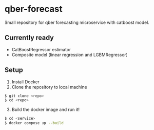 # qber-forecast
Small repository for qber forecasting microservice with catboost model.

## Currently ready
* CatBoostRegressor estimator
* Composite model (linear regression and LGBMRegressor)

## Setup
1. Install Docker
2. Clone the repository to local machine
```bash
$ git clone <repo>
$ cd <repo>
```
3. Build the docker image and run it!
```bash
$ cd <service>
$ docker compose up --build
```
